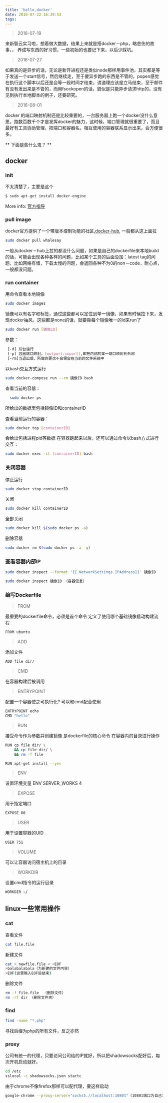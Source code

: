 ```yaml
---
title: 'hello,docker'
date: 2016-07-22 16:39:53
tags:
---
```


> 2016-07-19

来新智云实习啦，想着做大数据，结果上来就是搭docker－php，略悲伤的故事，，
养成写东西的好习惯，一些初始的也要记下来，以后少踩坑。
> 2016-07-27

如果真的是异步的话，无论是新开进程还是类似node那样用事件池，其实都是等于发送一个start信号，然后继续走，至于要异步跑的东西是不管的，popen感觉在执行这个脚本以后还是会等一段时间才结束，讲道理应该是立马结束，至于邮件有没有发出来是不管的，而用fsockopen的话，貌似是只能异步请求http的，没有见到执行本地脚本的例子，还要研究。

> 2016-08-01

docker 的端口映射机制还是比较重要的，一台服务器上跑一个docker没什么意思，跑数百数千个才是发挥docker的魅力，这时候，端口管理就很重要了，而且最好有工具协助管理，把端口和容器名，相互使用的容器联系显示出来，会方便很多。

** 下面是些什么鬼？ **

## docker

### init
不太清楚了，主要是这个
``` bash
$ sudo apt-get install docker-engine
```

More info: [官方指导](https://docs.docker.com/engine/installation/linux/ubuntulinux/)        

### pull image
docker官方提供了一个带版本控制功能的社区,[docker-hub](https://www.docker.com/products/docker-hub),
一般都从这上面拉
``` bash
sudo docker pull whalesay
```
一般从docker－hub上拉的都没什么问题，如果是自己的dockerfile来本地build的话，可能会出现各种各样的问题，比如某个工具的后面没加：latest tag的问题，比如网络有墙，下载太慢的问题，会返回各种不为0的non－code，耐心点，一般都没问题。

### run container

用命令查看本地镜像
``` bash
sudo docker images
```
镜像可以有名字和标签，通过这些都可以定位到单一镜像，如果有时候拉下来，发现docker抽风，这些都是none的话，就要靠每个镜像唯一的id来run了
``` bash
sudo docker run [镜像ID]
 ```
 参数：
``` bash
 [-d] 后台运行
 [-p] 容器端口映射，[outport:inport],即把内部的某一端口映射到外部
 [-rm]当退出后，所做的更改不会保留在当前的文件系统中
```
以bash交互方式运行
``` bash
sudo docker-compose run --rm 镜像ID bash
```
查看当前的容器：
``` bash
  sudo docker ps
```
所给出的数据里包括镜像ID和containerID

查看当前运行的容器：
``` bash
sudo docker top [containerID]
 ```
 会给出包括进程pid等数据
 在容器跑起来以后，还可以通过命令以bash方式进行交互：
 ```bash
 sudo docker exec -it [conrainerID] bash
 ```
### 关闭容器
停止运行
```bash
sudo docker stop containerID
```
关闭
```bash
sudo docker kill containerID
```
全部关闭
```bash
sudo docker kill $(sudo docker ps -a)
```
删除容器
```bash
sudo docker rm $(sudo docker ps -a -q)
```

### 查看容器内部IP
``` bash
sudo docker inspect --format '{{.NetworkSettings.IPAddress}}' 镜像ID

sudo docker inspect 镜像ID （容器信息）
```

### 编写Dockerfile
> FROM

最重要的dockerfile命令，必须是首个命令
定义了使用哪个基础镜像启动构建流程
```bash
FROM ubuntu
```

> ADD

添加文件
```bash
ADD file dir/
```
> CMD

在容器构建后被调用

> ENTRYPOINT

配置一个容器使之可执行化?
可以和cmd配合使用
```bash
ENTRYPOINT echo
CMD "hello"
```
> RUN

接受命令作为参数并创建镜像
是dockerfile的核心命令
在容器内的目录进行操作
```bash
RUN cp file dir/ \
    && cp file dir/ \
    && rm -f file
```
```bash
RUN apt-get install --yes
```

> ENV

设置环境变量
ENV SERVER_WORKS 4
> EXPOSE

用于指定端口
```bash
EXPOSE 80
```
> USER

用于设置容器的UID
```bash
USER 751
```
> VOLUME

可以让容器访问宿主机上的目录

> WORKDIR

设置cmd指令的运行目录
```bash
WORKDIR ~/
```
## linux一些常用操作
### cat
查看文件
``` bash
cat file.file
```
新建文件
``` bash
cat > newfile.file < <EOF
>balabalabala（为新建的文件内容）
>EOF(这里输入EOF后结束)

```
删除文件
``` bash
rm -f file.file  （删除文件）
rm -rf dir （删除文件夹）
```

### find
``` bash
find -name "*.php"
```
寻找后缀为php的所有文件，反之亦然

### proxy
公司有统一的代理，只要访问公司给的IP就好，所以把shadowsocks配好后，每次开机启动就好。
``` bash
cd /etc
sslocal -c shadowsocks.json startc
```

由于chrome不像firefox那样可以配代理，要这样启动
``` bash
google-chrome --proxy-server="socks5.//localhost:10801"（10801端口为自己本地配置）
```
